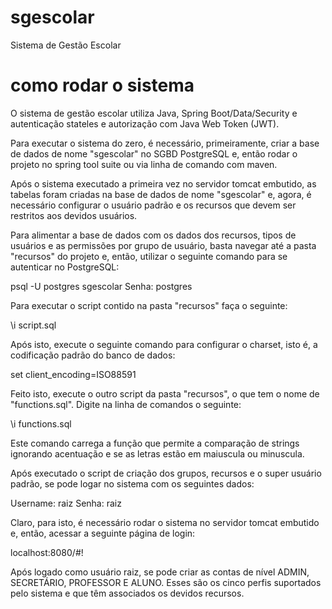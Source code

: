 # sgescolar

Sistema de Gestão Escolar

# como rodar o sistema

O sistema de gestão escolar utiliza Java, Spring Boot/Data/Security e autenticação stateles e autorização com Java Web Token (JWT). 

Para executar o sistema do zero, é necessário, primeiramente, criar a base de dados de nome "sgescolar" no SGBD PostgreSQL e, então 
rodar o projeto no spring tool suite ou via linha de comando com maven.

Após o sistema executado a primeira vez no servidor tomcat embutido, as tabelas foram criadas na base de dados de nome "sgescolar" e, agora, 
é necessário configurar o usuário padrão e os recursos que devem ser restritos aos devidos usuários.

Para alimentar a base de dados com os dados dos recursos, tipos de usuários e as permissões por grupo de usuário, basta navegar até 
a pasta "recursos" do projeto e, então, utilizar o seguinte comando para se autenticar no PostgreSQL:

psql -U postgres sgescolar
Senha: postgres

Para executar o script contido na pasta "recursos" faça o seguinte:

\i script.sql

Após isto, execute o seguinte comando para configurar o charset, isto é, a codificação padrão do banco de dados:

set client_encoding=ISO88591

Feito isto, execute o outro script da pasta "recursos", o que tem o nome de "functions.sql". Digite na linha de comandos o seguinte:

\i functions.sql

Este comando carrega a função que permite a comparação de strings ignorando acentuação e se as letras estão em maiuscula ou minuscula.

Após executado o script de criação dos grupos, recursos e o super usuário padrão, se pode logar no sistema com os seguintes dados:

Username: raiz
Senha: raiz

Claro, para isto, é necessário rodar o sistema no servidor tomcat embutido e, então, acessar a seguinte página de login:

localhost:8080/#!

Após logado como usuário raiz, se pode criar as contas de nível ADMIN, SECRETÁRIO, PROFESSOR E ALUNO. Esses são os cinco perfis
suportados pelo sistema e que têm associados os devidos recursos.
